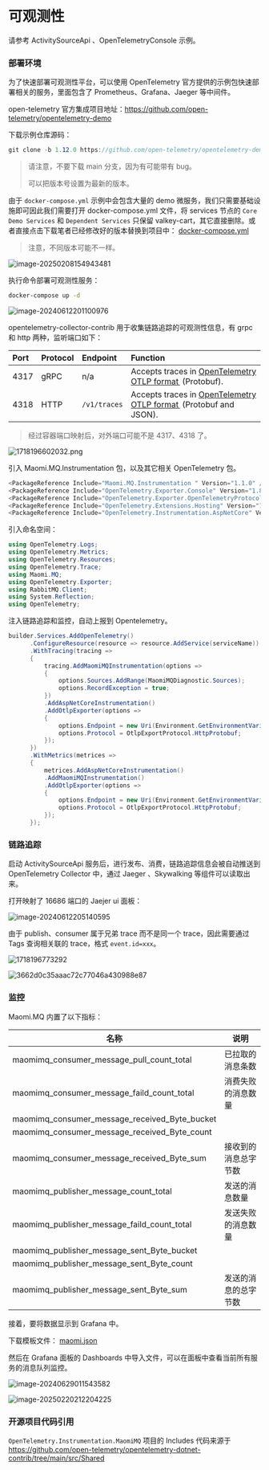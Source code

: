 # 可观测性

请参考 ActivitySourceApi 、OpenTelemetryConsole 示例。



### 部署环境

为了快速部署可观测性平台，可以使用 OpenTelemetry 官方提供的示例包快速部署相关的服务，里面包含了 Prometheus、Grafana、Jaeger 等中间件。

open-telemetry 官方集成项目地址：https://github.com/open-telemetry/opentelemetry-demo



下载示例仓库源码：

```csharp
git clone -b 1.12.0 https://github.com/open-telemetry/opentelemetry-demo.git
```

> 请注意，不要下载 main 分支，因为有可能带有 bug。
>
> 可以把版本号设置为最新的版本。



由于 `docker-compose.yml` 示例中会包含大量的 demo 微服务，我们只需要基础设施即可因此我们需要打开 docker-compose.yml 文件，将 services 节点的 `Core Demo Services` 和 `Dependent Services` 只保留 valkey-cart，其它直接删除。或者直接点击下载笔者已经修改好的版本替换到项目中： [docker-compose.yml](opentelemetry/docker-compose.yml) 

> 注意，不同版本可能不一样。

![image-20250208154943481](./images/image-20250208154943481.png)





执行命令部署可观测性服务：

```bash
docker-compose up -d
```

![image-20240612201100976](images/image-20240612201100976.png)



opentelemetry-collector-contrib 用于收集链路追踪的可观测性信息，有 grpc 和  http 两种，监听端口如下：

| Port | Protocol | Endpoint     | Function                                                     |
| :--- | :------- | :----------- | :----------------------------------------------------------- |
| 4317 | gRPC     | n/a          | Accepts traces in [OpenTelemetry OTLP format ](https://github.com/open-telemetry/opentelemetry-proto/blob/main/docs/specification.md) (Protobuf). |
| 4318 | HTTP     | `/v1/traces` | Accepts traces in [OpenTelemetry OTLP format ](https://github.com/open-telemetry/opentelemetry-proto/blob/main/docs/specification.md) (Protobuf and JSON). |

> 经过容器端口映射后，对外端口可能不是 4317、4318 了。

![1718196602032.png](images/1718196602032.png)



引入 Maomi.MQ.Instrumentation 包，以及其它相关 OpenTelemetry 包。

```csharp
<PackageReference Include="Maomi.MQ.Instrumentation " Version="1.1.0" />
<PackageReference Include="OpenTelemetry.Exporter.Console" Version="1.8.1" />
<PackageReference Include="OpenTelemetry.Exporter.OpenTelemetryProtocol" Version="1.8.1" />
<PackageReference Include="OpenTelemetry.Extensions.Hosting" Version="1.8.1" />
<PackageReference Include="OpenTelemetry.Instrumentation.AspNetCore" Version="1.8.1" />
```



引入命名空间：

```csharp
using OpenTelemetry.Logs;
using OpenTelemetry.Metrics;
using OpenTelemetry.Resources;
using OpenTelemetry.Trace;
using Maomi.MQ;
using OpenTelemetry.Exporter;
using RabbitMQ.Client;
using System.Reflection;
using OpenTelemetry;
```



注入链路追踪和监控，自动上报到 Opentelemetry。

```csharp
builder.Services.AddOpenTelemetry()
	  .ConfigureResource(resource => resource.AddService(serviceName))
	  .WithTracing(tracing =>
	  {
		  tracing.AddMaomiMQInstrumentation(options =>
		  {
			  options.Sources.AddRange(MaomiMQDiagnostic.Sources);
			  options.RecordException = true;
		  })
		  .AddAspNetCoreInstrumentation()
		  .AddOtlpExporter(options =>
		  {
			  options.Endpoint = new Uri(Environment.GetEnvironmentVariable("OTLPEndpoint")! + "/v1/traces");
			  options.Protocol = OtlpExportProtocol.HttpProtobuf;
		  });
	  })
	  .WithMetrics(metrices =>
	  {
		  metrices.AddAspNetCoreInstrumentation()
		  .AddMaomiMQInstrumentation()
		  .AddOtlpExporter(options =>
		  {
			  options.Endpoint = new Uri(Environment.GetEnvironmentVariable("OTLPEndpoint")! + "/v1/metrics");
			  options.Protocol = OtlpExportProtocol.HttpProtobuf;
		  });
	  });

```





### 链路追踪

启动 ActivitySourceApi  服务后，进行发布、消费，链路追踪信息会被自动推送到 OpenTelemetry Collector 中，通过 Jaeger 、Skywalking 等组件可以读取出来。



打开映射了 16686 端口的 Jaejer ui 面板：

![image-20240612205140595](images/image-20240612205140595.png)



由于 publish、consumer 属于兄弟 trace 而不是同一个 trace，因此需要通过 Tags 查询相关联的 trace，格式 `event.id=xxx`。

![1718196773292](images/1718196773292.jpg)

![3662d0c35aaac72c77046a430988e87](images/3662d0c35aaac72c77046a430988e87.png)



### 监控

Maomi.MQ 内置了以下指标：

| 名称                                          | 说明                 |
| --------------------------------------------- | -------------------- |
| maomimq_consumer_message_pull_count_total     | 已拉取的消息条数     |
| maomimq_consumer_message_faild_count_total    | 消费失败的消息数量   |
| maomimq_consumer_message_received_Byte_bucket |                      |
| maomimq_consumer_message_received_Byte_count  |                      |
| maomimq_consumer_message_received_Byte_sum    | 接收到的消息总字节数 |
| maomimq_publisher_message_count_total         | 发送的消息数量       |
| maomimq_publisher_message_faild_count_total   | 发送失败的消息数量   |
| maomimq_publisher_message_sent_Byte_bucket    |                      |
| maomimq_publisher_message_sent_Byte_count     |                      |
| maomimq_publisher_message_sent_Byte_sum       | 发送的消息的总字节数 |



接着，要将数据显示到 Grafana 中。

下载模板文件：  [maomi.json](opentelemetry/maomi.json) 

然后在 Grafana 面板的 Dashboards 中导入文件，可以在面板中查看当前所有服务的消息队列监控。



![image-20240629011543582](./images/image-20240629011543582.png)

![image-20250220212204225](./images/image-20250220212204225.png)



### 开源项目代码引用

`OpenTelemetry.Instrumentation.MaomiMQ` 项目的 Includes 代码来源于 https://github.com/open-telemetry/opentelemetry-dotnet-contrib/tree/main/src/Shared

